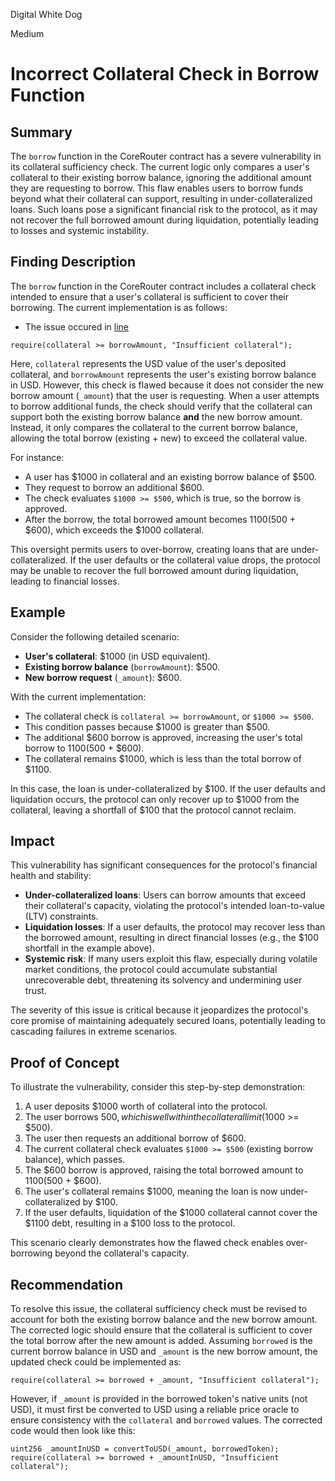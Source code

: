 Digital White Dog

Medium

# Incorrect Collateral Check in Borrow Function

## Summary
The `borrow` function in the CoreRouter contract has a severe vulnerability in its collateral sufficiency check. The current logic only compares a user's collateral to their existing borrow balance, ignoring the additional amount they are requesting to borrow. This flaw enables users to borrow funds beyond what their collateral can support, resulting in under-collateralized loans. Such loans pose a significant financial risk to the protocol, as it may not recover the full borrowed amount during liquidation, potentially leading to losses and systemic instability.

## Finding Description
The `borrow` function in the CoreRouter contract includes a collateral check intended to ensure that a user's collateral is sufficient to cover their borrowing. The current implementation is as follows:
- The issue occured in [line](https://github.com/sherlock-audit/2025-05-lend-audit-contest/blob/main/Lend-V2/src/LayerZero/CoreRouter.sol#L161)

```solidity
require(collateral >= borrowAmount, "Insufficient collateral");
```

Here, `collateral` represents the USD value of the user's deposited collateral, and `borrowAmount` represents the user's existing borrow balance in USD. However, this check is flawed because it does not consider the new borrow amount (`_amount`) that the user is requesting. When a user attempts to borrow additional funds, the check should verify that the collateral can support both the existing borrow balance **and** the new borrow amount. Instead, it only compares the collateral to the current borrow balance, allowing the total borrow (existing + new) to exceed the collateral value.

For instance:
- A user has $1000 in collateral and an existing borrow balance of $500.
- They request to borrow an additional $600.
- The check evaluates `$1000 >= $500`, which is true, so the borrow is approved.
- After the borrow, the total borrowed amount becomes $1100 ($500 + $600), which exceeds the $1000 collateral.

This oversight permits users to over-borrow, creating loans that are under-collateralized. If the user defaults or the collateral value drops, the protocol may be unable to recover the full borrowed amount during liquidation, leading to financial losses.

## Example
Consider the following detailed scenario:
- **User's collateral**: $1000 (in USD equivalent).
- **Existing borrow balance** (`borrowAmount`): $500.
- **New borrow request** (`_amount`): $600.

With the current implementation:
- The collateral check is `collateral >= borrowAmount`, or `$1000 >= $500`.
- This condition passes because $1000 is greater than $500.
- The additional $600 borrow is approved, increasing the user's total borrow to $1100 ($500 + $600).
- The collateral remains $1000, which is less than the total borrow of $1100.

In this case, the loan is under-collateralized by $100. If the user defaults and liquidation occurs, the protocol can only recover up to $1000 from the collateral, leaving a shortfall of $100 that the protocol cannot reclaim.

## Impact
This vulnerability has significant consequences for the protocol's financial health and stability:
- **Under-collateralized loans**: Users can borrow amounts that exceed their collateral's capacity, violating the protocol's intended loan-to-value (LTV) constraints.
- **Liquidation losses**: If a user defaults, the protocol may recover less than the borrowed amount, resulting in direct financial losses (e.g., the $100 shortfall in the example above).
- **Systemic risk**: If many users exploit this flaw, especially during volatile market conditions, the protocol could accumulate substantial unrecoverable debt, threatening its solvency and undermining user trust.

The severity of this issue is critical because it jeopardizes the protocol's core promise of maintaining adequately secured loans, potentially leading to cascading failures in extreme scenarios.

## Proof of Concept
To illustrate the vulnerability, consider this step-by-step demonstration:
1. A user deposits $1000 worth of collateral into the protocol.
2. The user borrows $500, which is well within the collateral limit ($1000 >= $500).
3. The user then requests an additional borrow of $600.
4. The current collateral check evaluates `$1000 >= $500` (existing borrow balance), which passes.
5. The $600 borrow is approved, raising the total borrowed amount to $1100 ($500 + $600).
6. The user's collateral remains $1000, meaning the loan is now under-collateralized by $100.
7. If the user defaults, liquidation of the $1000 collateral cannot cover the $1100 debt, resulting in a $100 loss to the protocol.

This scenario clearly demonstrates how the flawed check enables over-borrowing beyond the collateral's capacity.

## Recommendation
To resolve this issue, the collateral sufficiency check must be revised to account for both the existing borrow balance and the new borrow amount. The corrected logic should ensure that the collateral is sufficient to cover the total borrow after the new amount is added. Assuming `borrowed` is the current borrow balance in USD and `_amount` is the new borrow amount, the updated check could be implemented as:

```solidity
require(collateral >= borrowed + _amount, "Insufficient collateral");
```

However, if `_amount` is provided in the borrowed token's native units (not USD), it must first be converted to USD using a reliable price oracle to ensure consistency with the `collateral` and `borrowed` values. The corrected code would then look like this:

```solidity
uint256 _amountInUSD = convertToUSD(_amount, borrowedToken);
require(collateral >= borrowed + _amountInUSD, "Insufficient collateral");
```